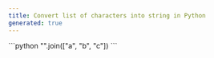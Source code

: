 ```yaml
---
title: Convert list of characters into string in Python
generated: true
---
```


<div markdown="1" class="ans">
```python
"".join(["a", "b", "c"])
```
</div>
